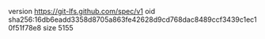 version https://git-lfs.github.com/spec/v1
oid sha256:16db6eadd3358d8705a863fe42628d9cd768dac8489ccf3439c1ec10f51f78e8
size 5155
